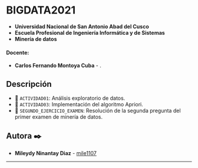 # BIGDATA2021
- **Universidad Nacional de San Antonio Abad del Cusco**
- **Escuela Profesional de Ingeniería Informática y de Sistemas**
- **Minería de datos**

#### Docente:
- **Carlos Fernando Montoya Cuba** - []().

## Descripción 

- 📁 `ACTIVIDAD01`: Análisis exploratorio de datos.
- 📁 `ACTIVIDAD03`: Implementación del algoritmo Apriori.
- 📁 `SEGUNDO_EJERCICIO_EXAMEN`: Resolución de la segunda pregunta del primer examen de minería de datos.

## Autora ✒️
* **Mileydy Ninantay Diaz** - [mile1107](https://github.com/mile1107)
---